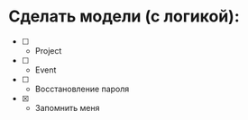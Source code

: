 

# Сделать модели (с логикой):

- [ ] - Project
- [ ] - Event

- [ ] - Восстановление пароля
- [x] - Запомнить меня